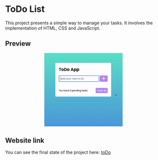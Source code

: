 # ToDo List

This project presents a simple way to manage your tasks. It involves the implementation of HTML, CSS and JavaScript.

## Preview

<p align="center"><img width="50%" src="/assets/img/todo_app.gif"></p>

## Website link

You can see the final state of the project here: [toDo](https://denisseee.github.io/toDo/)